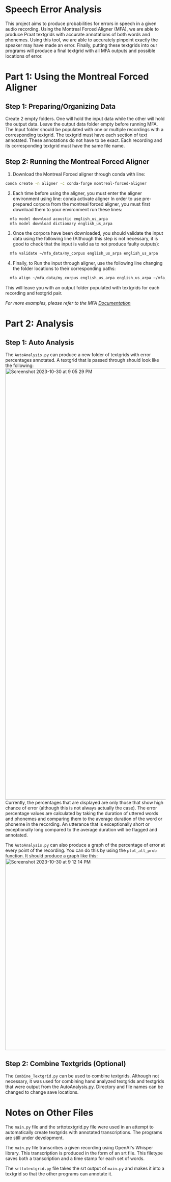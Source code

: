 # Speech Error Analysis
This project aims to produce probabilities for errors in speech in a given audio recording. Using the Montreal Forced Aligner (MFA), we are able to produce Praat textgrids with accurate annotations of both words and phonemes. Using this tool, we are able to accurately pinpoint exactly the speaker may have made an error. Finally, putting these textgrids into our programs will produce a final textgrid with all MFA outputs and possible locations of error. 

# Part 1: Using the Montreal Forced Aligner
## Step 1: Preparing/Organizing Data
Create 2 empty folders. One will hold the input data while the other will hold the output data. Leave the output data folder empty before running MFA. The Input folder should be populated with one or multiple recordings with a corresponding textgrid. The textgrid must have each section of text annotated. These annotations do not have to be exact. Each recording and its corresponding textgrid must have the same file name.

## Step 2: Running the Montreal Forced Aligner
1. Download the Montreal Forced aligner through conda with line: 
```sh
conda create -n aligner -c conda-forge montreal-forced-aligner
```

2. Each time before using the aligner, you must enter the aligner environment using line: conda activate aligner
In order to use pre-prepared corpora from the montreal forced aligner, you must first download them to your environment
run these lines:
```sh
  mfa model download acoustic english_us_arpa
  mfa model download dictionary english_us_arpa
```

3. Once the corpora have been downloaded, you should validate the input data using the following line (Although this step is not necessary, it is good to check that the input is valid as to not produce faulty outputs): 
```sh
  mfa validate ~/mfa_data/my_corpus english_us_arpa english_us_arpa
```

4. Finally, to Run the input through aligner, use the following line changing the folder locations to their corresponding paths:
```sh
  mfa align ~/mfa_data/my_corpus english_us_arpa english_us_arpa ~/mfa_data/my_corpus_aligned
```

This will leave you with an output folder populated with textgrids for each recording and textgrid pair.

_For more examples, please refer to the MFA [Documentation](https://montreal-forced-aligner.readthedocs.io/en/latest/first_steps/index.html#first-steps)_

# Part 2: Analysis
## Step 1: Auto Analysis
The `AutoAnalysis.py` can produce a new folder of textgrids with error percentages annotated. A textgrid that is passed through should look like the following:
<img width="1353" alt="Screenshot 2023-10-30 at 9 05 29 PM" src="https://github.com/Bob-slash/Speech_Error_Analysis/assets/54908332/072decc1-8ea6-482e-bf19-4eac8699c629">
Currently, the percentages that are displayed are only those that show high chance of error (although this is not always actually the case). The error percentage values are calculated by taking the duration of uttered words and phonemes and comparing them to the average duration of the word or phoneme in the recording. An utterance that is exceptionally short or exceptionally long compared to the average duration will be flagged and annotated.

The `AutoAnalysis.py` can also produce a graph of the percentage of error at every point of the recording. You can do this by using the `plot_all_prob` function. It should produce a graph like this:
<img width="601" alt="Screenshot 2023-10-30 at 9 12 14 PM" src="https://github.com/Bob-slash/Speech_Error_Analysis/assets/54908332/48207dc5-d6a6-428a-a628-9d021cb52aa6">

## Step 2: Combine Textgrids (Optional)
The `Combine_Textgrid.py` can be used to combine textgrids. Although not necessary, it was used for combining hand analyzed textgrids and textgrids that were output from the AutoAnalysis.py. Directory and file names can be changed to change save locations. 

# Notes on Other Files
The `main.py` file and the srttotextgrid.py file were used in an attempt to automatically create textgrids with annotated transcriptions. The programs are still under development. 

The `main.py` file transcribes a given recording using OpenAI's Whisper library. This transcription is produced in the form of an srt file. This filetype saves both a transcription and a time stamp for each set of words. 

The `srttotextgrid.py` file takes the srt output of `main.py` and makes it into a textgrid so that the other programs can annotate it. 






